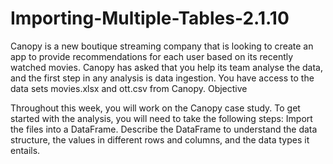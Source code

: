 # Importing-Multiple-Tables-2.1.10
Canopy is a new boutique streaming company that is looking to create an app to provide recommendations for each user based on its recently watched movies. Canopy has asked that you help its team analyse the data, and the first step in any analysis is data ingestion. You have access to the data sets movies.xlsx and ott.csv from Canopy. 
Objective

Throughout this week, you will work on the Canopy case study. To get started with the analysis, you will need to take the following steps:
Import the files into a DataFrame.
Describe the DataFrame to understand the data structure, the values in different rows and columns, and the data types it entails. 
